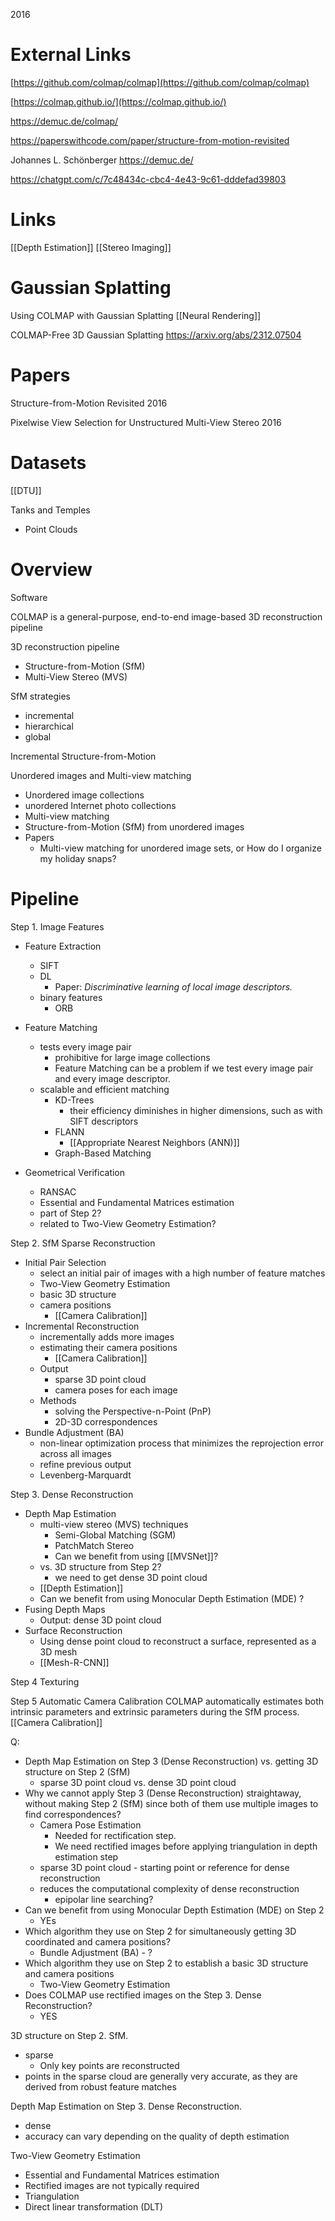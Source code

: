 2016

# External Links


[https://github.com/colmap/colmap](https://github.com/colmap/colmap)

[https://colmap.github.io/](https://colmap.github.io/)

https://demuc.de/colmap/

https://paperswithcode.com/paper/structure-from-motion-revisited

Johannes L. Schönberger
https://demuc.de/

https://chatgpt.com/c/7c48434c-cbc4-4e43-9c61-dddefad39803

# Links

[[Depth Estimation]]
[[Stereo Imaging]]

# Gaussian Splatting

Using COLMAP with Gaussian Splatting
[[Neural Rendering]]

COLMAP-Free 3D Gaussian Splatting
https://arxiv.org/abs/2312.07504


# Papers

Structure-from-Motion Revisited
2016

Pixelwise View Selection for Unstructured Multi-View Stereo
2016

# Datasets

[[DTU]]

Tanks and Temples
- Point Clouds

# Overview

Software

COLMAP is a general-purpose, end-to-end image-based 3D reconstruction pipeline

3D reconstruction pipeline
- Structure-from-Motion (SfM)
- Multi-View Stereo (MVS)

SfM strategies
- incremental
- hierarchical
- global

Incremental Structure-from-Motion

Unordered images and Multi-view matching
- Unordered image collections
- unordered Internet photo collections
- Multi-view matching
- Structure-from-Motion (SfM) from unordered images
- Papers
	- Multi-view matching for unordered image sets, or How do I organize my holiday snaps?


# Pipeline


Step 1. Image Features
- Feature Extraction
	- SIFT
	- DL
		- Paper: *Discriminative learning of local image descriptors.*
	- binary features
		- ORB
- Feature Matching
	- tests every image pair
		- prohibitive for large image collections
		- Feature Matching can be a problem if we test every image pair and every image descriptor.
	- scalable and efficient matching
		- KD-Trees
			- their efficiency diminishes in higher dimensions, such as with SIFT descriptors
		- FLANN
			- [[Appropriate Nearest Neighbors (ANN)]]
		- Graph-Based Matching
	
- Geometrical Verification
	- RANSAC
	- Essential and Fundamental Matrices estimation
	- part of Step 2?
	- related to Two-View Geometry Estimation?

Step 2. SfM
Sparse Reconstruction
- Initial Pair Selection
	- select an initial pair of images with a high number of feature matches
	- Two-View Geometry Estimation
	- basic 3D structure
	- camera positions
		- [[Camera Calibration]]
- Incremental Reconstruction
	- incrementally adds more images
	- estimating their camera positions
		- [[Camera Calibration]]
	- Output
		- sparse 3D point cloud
		- camera poses for each image
	- Methods
		- solving the Perspective-n-Point (PnP)
		- 2D-3D correspondences
- Bundle Adjustment (BA)
	- non-linear optimization process that minimizes the reprojection error across all images
	- refine previous output
	- Levenberg-Marquardt

Step 3. Dense Reconstruction
- Depth Map Estimation
	- multi-view stereo (MVS) techniques
		- Semi-Global Matching (SGM)
		- PatchMatch Stereo
		- Can we benefit from using [[MVSNet]]?
	- vs. 3D structure from Step 2?
		- we need to get dense 3D point cloud
	- [[Depth Estimation]]
	- Can we benefit from using Monocular Depth Estimation (MDE) ?
- Fusing Depth Maps
	- Output: dense 3D point cloud
- Surface Reconstruction
	- Using dense point cloud to reconstruct a surface, represented as a 3D mesh
	- [[Mesh-R-CNN]]

Step 4
Texturing

Step 5
Automatic Camera Calibration
COLMAP automatically estimates both intrinsic parameters and extrinsic parameters during the SfM process.
[[Camera Calibration]]


Q:
- Depth Map Estimation on Step 3 (Dense Reconstruction) vs. getting 3D structure on Step 2 (SfM)
	- sparse 3D point cloud vs. dense 3D point cloud
- Why we cannot apply Step 3 (Dense Reconstruction) straightaway, without making Step 2 (SfM) since both of them use multiple images to find correspondences?
	- Camera Pose Estimation
		- Needed for rectification step.
		- We need rectified images before applying triangulation in depth estimation step
	- sparse 3D point cloud - starting point or reference for dense reconstruction
	- reduces the computational complexity of dense reconstruction
		- epipolar line searching?
- Can we benefit from using Monocular Depth Estimation (MDE) on Step 2
	- YEs
- Which algorithm they use on Step 2 for simultaneously getting 3D coordinated and camera positions?
	- Bundle Adjustment (BA) - ?
- Which algorithm they use on Step 2 to establish a basic 3D structure and camera positions
	- Two-View Geometry Estimation
- Does COLMAP use rectified images on the Step 3. Dense Reconstruction?
	- YES



3D structure on Step 2. SfM.
- sparse
	- Only key points are reconstructed
- points in the sparse cloud are generally very accurate, as they are derived from robust feature matches

Depth Map Estimation on Step 3. Dense Reconstruction.
- dense
- accuracy can vary depending on the quality of depth estimation

Two-View Geometry Estimation
- Essential and Fundamental Matrices estimation
- Rectified images are not typically required
- Triangulation
- Direct linear transformation (DLT)